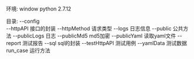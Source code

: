 ##
环境:
window
python 2.7.12

目录:
--config      
--httpAPI          接口的封装
	--httpMethod   请求类型
--logs             日志信息
--public           公共方法
	--publicLogs   日志
	--publicMd5    md5加密
	--publicYaml   读取yaml文件
--report           测试报告
--sql              sql的封装
--testHttpAPI      测试用例
--yamlData         测试数据
run_case           运行方法
